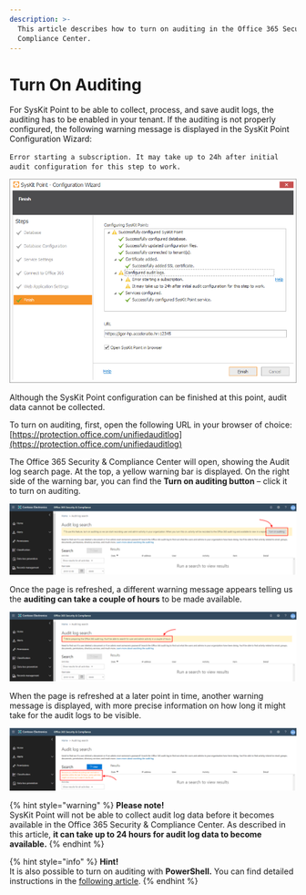 ```yaml
---
description: >-
  This article describes how to turn on auditing in the Office 365 Security &
  Compliance Center.
---
```


# Turn On Auditing

For SysKit Point to be able to collect, process, and save audit logs, the auditing has to be enabled in your tenant. If the auditing is not properly configured, the following warning message is displayed in the SysKit Point Configuration Wizard:

`Error starting a subscription. It may take up to 24h after initial audit configuration for this step to work.`

![SysKit Point Configuration Wizard - Warning message](../.gitbook/assets/turn-on-auditing_cw-warning%20%281%29.png)

Although the SysKit Point configuration can be finished at this point, audit data cannot be collected.

To turn on auditing, first, open the following URL in your browser of choice: [https://protection.office.com/unifiedauditlog](https://protection.office.com/unifiedauditlog)

The Office 365 Security & Compliance Center will open, showing the Audit log search page. At the top, a yellow warning bar is displayed. On the right side of the warning bar, you can find the **Turn on auditing button** – click it to turn on auditing.

![Office 365 Security &amp; Compliance Center - Turn on auditing](../.gitbook/assets/turn-on-auditing_turn-on-button.png)

Once the page is refreshed, a different warning message appears telling us the **auditing can take a couple of hours** to be made available.

![Office 365 Security &amp; Compliance Center - Warning bar](../.gitbook/assets/turn-on-auditing_warning%20%284%29.png)

When the page is refreshed at a later point in time, another warning message is displayed, with more precise information on how long it might take for the audit logs to be visible.

![Office 365 Security &amp; Compliance Center - Message](../.gitbook/assets/turn-on-auditing_warning2.png)

{% hint style="warning" %}
**Please note!**  
SysKit Point will not be able to collect audit log data before it becomes available in the Office 365 Security & Compliance Center. As described in this article, **it can take up to 24 hours for audit log data to become available.**
{% endhint %}

{% hint style="info" %}
**Hint!**  
It is also possible to turn on auditing with **PowerShell.** You can find detailed instructions in the [following article](https://docs.microsoft.com/en-us/microsoft-365/compliance/turn-audit-log-search-on-or-off).
{% endhint %}


